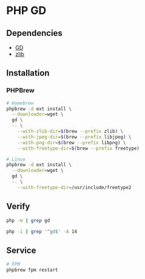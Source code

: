 # PHP GD

<!-- ## References

- [PECL Package](https://pecl.php.net/package/gd) -->

## Dependencies

- [GD](/gd.md)
- [zlib](/zlib.md)

## Installation

<!-- ### PECL

```sh
pecl install gd
``` -->

### PHPBrew

```sh
# Homebrew
phpbrew -d ext install \
  --downloader=wget \
  gd \
  -- \
    --with-zlib-dir=$(brew --prefix zlib) \
    --with-jpeg-dir=$(brew --prefix libjpeg) \
    --with-png-dir=$(brew --prefix libpng) \
    --with-freetype-dir=$(brew --prefix freetype)

# Linux
phpbrew -d ext install \
  --downloader=wget \
  gd \
  -- \
    --with-freetype-dir=/usr/include/freetype2
```

## Verify

```sh
php -m | grep gd
```

```sh
php -i | grep '^gd$' -A 14
```

## Service

```sh
# FPM
phpbrew fpm restart
```
